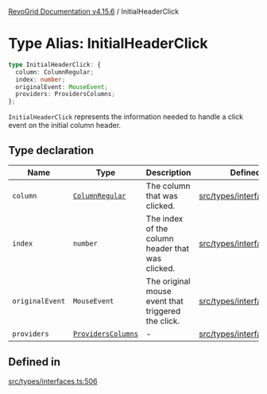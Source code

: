 [RevoGrid Documentation v4.15.6](README.md) / InitialHeaderClick

# Type Alias: InitialHeaderClick

```ts
type InitialHeaderClick: {
  column: ColumnRegular;
  index: number;
  originalEvent: MouseEvent;
  providers: ProvidersColumns;
};
```

`InitialHeaderClick` represents the information needed to handle a click
event on the initial column header.

## Type declaration

| Name | Type | Description | Defined in |
| ------ | ------ | ------ | ------ |
| `column` | [`ColumnRegular`](Interface.ColumnRegular.md) | The column that was clicked. | [src/types/interfaces.ts:518](https://github.com/revolist/revogrid/blob/8ab186c1ae2faee97d25784acff6dbf4187524f8/src/types/interfaces.ts#L518) |
| `index` | `number` | The index of the column header that was clicked. | [src/types/interfaces.ts:510](https://github.com/revolist/revogrid/blob/8ab186c1ae2faee97d25784acff6dbf4187524f8/src/types/interfaces.ts#L510) |
| `originalEvent` | `MouseEvent` | The original mouse event that triggered the click. | [src/types/interfaces.ts:514](https://github.com/revolist/revogrid/blob/8ab186c1ae2faee97d25784acff6dbf4187524f8/src/types/interfaces.ts#L514) |
| `providers` | [`ProvidersColumns`](Interface.ProvidersColumns.md) | - | [src/types/interfaces.ts:519](https://github.com/revolist/revogrid/blob/8ab186c1ae2faee97d25784acff6dbf4187524f8/src/types/interfaces.ts#L519) |

## Defined in

[src/types/interfaces.ts:506](https://github.com/revolist/revogrid/blob/8ab186c1ae2faee97d25784acff6dbf4187524f8/src/types/interfaces.ts#L506)
